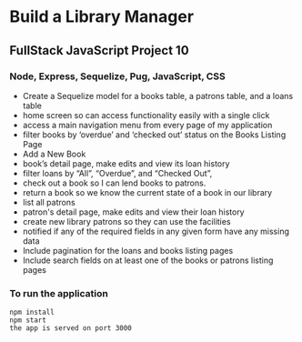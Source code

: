 # Build a Library Manager
## FullStack JavaScript Project 10
### Node, Express, Sequelize, Pug, JavaScript, CSS


* Create a Sequelize model for a books table, a patrons table, and a loans table
* home screen so can access functionality easily with a single click
* access a main navigation menu from every page of my application
* filter books by ‘overdue’ and ‘checked out’ status on the Books Listing Page
* Add a New Book
* book’s detail page, make edits and view its loan history
* filter loans by “All”, “Overdue”, and “Checked Out”,
* check out a book so I can lend books to patrons.
* return a book so we know the current state of a book in our library
* list all patrons
* patron's detail page, make edits and view their loan history
* create new library patrons so they can use the facilities
* notified if any of the required fields in any given form have any missing data
* Include pagination for the loans and books listing pages
* Include search fields on at least one of the books or patrons listing pages


### To run the application
```npm
npm install
npm start
the app is served on port 3000
```
